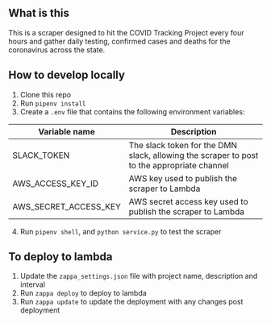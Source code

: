 ## What is this ##
This is a scraper designed to hit the COVID Tracking Project every four hours and gather daily testing, confirmed cases and deaths for the coronavirus across the state.

## How to develop locally ##
1. Clone this repo
2. Run `pipenv install`
3. Create a `.env` file that contains the following environment variables:

| Variable name | Description |
| ------------- | ----------- |
| SLACK_TOKEN | The slack token for the DMN slack, allowing the scraper to post to the appropriate channel |
| AWS_ACCESS_KEY_ID | AWS key used to publish the scraper to Lambda |
| AWS_SECRET_ACCESS_KEY | AWS secret access key used to publish the scraper to Lambda |

4. Run `pipenv shell`, and `python service.py` to test the scraper


## To deploy to lambda ##
1. Update the `zappa_settings.json` file with project name, description and interval
2. Run `zappa deploy` to deploy to lambda
3. Run `zappa update` to update the deployment with any changes post deployment
